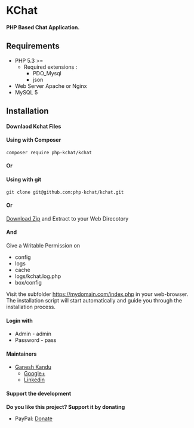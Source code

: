 
# KChat
#### PHP Based Chat Application.

## Requirements

* PHP 5.3 >=
    * Required extensions :
        * PDO_Mysql
        * json
* Web Server Apache or Nginx
* MySQL 5

## Installation

#### Downlaod Kchat Files

#### Using with Composer

```
composer require php-kchat/kchat
```

#### Or

#### Using with git

```
git clone git@github.com:php-kchat/kchat.git
```

#### Or

[Download Zip](https://github.com/php-kchat/kchat/archive/master.zip)
and Extract to your Web Direcotory

#### And

Give a Writable Permission on

* config
* logs
* cache
* logs/kchat.log.php
* box/config


Visit the subfolder https://mydomain.com/index.php in your web-browser.
The installation script will start automatically and guide you through the installation process.

#### Login with
* Admin - admin
* Password - pass

#### Maintainers

- [Ganesh Kandu](https://github.com/GaneshKandu)
	- [Google+](https://plus.google.com/u/0/+ganeshkandu)
	- [Linkedin](https://www.linkedin.com/in/ganesh-kandu-42b14373/)

#### Support the development
**Do you like this project? Support it by donating**

- PayPal: [Donate](https://www.paypal.me/GaneshKandu)
